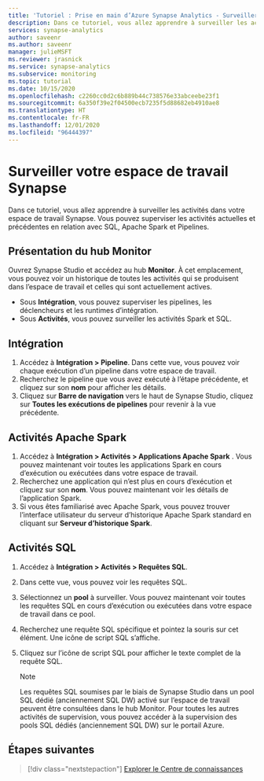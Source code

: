 ```yaml
---
title: 'Tutoriel : Prise en main d’Azure Synapse Analytics - Surveiller votre espace de travail Synapse'
description: Dans ce tutoriel, vous allez apprendre à surveiller les activités dans votre espace de travail Synapse.
services: synapse-analytics
author: saveenr
ms.author: saveenr
manager: julieMSFT
ms.reviewer: jrasnick
ms.service: synapse-analytics
ms.subservice: monitoring
ms.topic: tutorial
ms.date: 10/15/2020
ms.openlocfilehash: c2260cc0d2c6b889b44c738576e33abceebe23f1
ms.sourcegitcommit: 6a350f39e2f04500ecb7235f5d88682eb4910ae8
ms.translationtype: HT
ms.contentlocale: fr-FR
ms.lasthandoff: 12/01/2020
ms.locfileid: "96444397"
---
```

# <a name="monitor-your-synapse-workspace"></a>Surveiller votre espace de travail Synapse

Dans ce tutoriel, vous allez apprendre à surveiller les activités dans votre espace de travail Synapse. Vous pouvez superviser les activités actuelles et précédentes en relation avec SQL, Apache Spark et Pipelines. 

## <a name="introduction-to-the-monitor-hub"></a>Présentation du hub Monitor

Ouvrez Synapse Studio et accédez au hub **Monitor**. À cet emplacement, vous pouvez voir un historique de toutes les activités qui se produisent dans l’espace de travail et celles qui sont actuellement actives. 

* Sous **Intégration**, vous pouvez superviser les pipelines, les déclencheurs et les runtimes d’intégration.
* Sous **Activités**, vous pouvez surveiller les activités Spark et SQL. 

## <a name="integration"></a>Intégration

1. Accédez à **Intégration > Pipeline**. Dans cette vue, vous pouvez voir chaque exécution d’un pipeline dans votre espace de travail. 
1. Recherchez le pipeline que vous avez exécuté à l’étape précédente, et cliquez sur son **nom** pour afficher les détails.
1. Cliquez sur **Barre de navigation** vers le haut de Synapse Studio, cliquez sur **Toutes les exécutions de pipelines** pour revenir à la vue précédente.

## <a name="apache-spark-activities"></a>Activités Apache Spark

1. Accédez à **Intégration > Activités > Applications Apache Spark** . Vous pouvez maintenant voir toutes les applications Spark en cours d’exécution ou exécutées dans votre espace de travail.
1. Recherchez une application qui n’est plus en cours d’exécution et cliquez sur son **nom**. Vous pouvez maintenant voir les détails de l’application Spark.
1. Si vous êtes familiarisé avec Apache Spark, vous pouvez trouver l’interface utilisateur du serveur d’historique Apache Spark standard en cliquant sur **Serveur d’historique Spark**.

## <a name="sql-activities"></a>Activités SQL

1. Accédez à **Intégration > Activités > Requêtes SQL**.
1. Dans cette vue, vous pouvez voir les requêtes SQL.
1. Sélectionnez un **pool** à surveiller. Vous pouvez maintenant voir toutes les requêtes SQL en cours d’exécution ou exécutées dans votre espace de travail dans ce pool.
1. Recherchez une requête SQL spécifique et pointez la souris sur cet élément. Une icône de script SQL s’affiche.
1. Cliquez sur l’icône de script SQL pour afficher le texte complet de la requête SQL.

    > [!NOTE] 
    > Les requêtes SQL soumises par le biais de Synapse Studio dans un pool SQL dédié (anciennement SQL DW) activé sur l’espace de travail peuvent être consultées dans le hub Monitor. Pour toutes les autres activités de supervision, vous pouvez accéder à la supervision des pools SQL dédiés (anciennement SQL DW) sur le portail Azure.

## <a name="next-steps"></a>Étapes suivantes

> [!div class="nextstepaction"]
> [Explorer le Centre de connaissances](get-started-knowledge-center.md)
